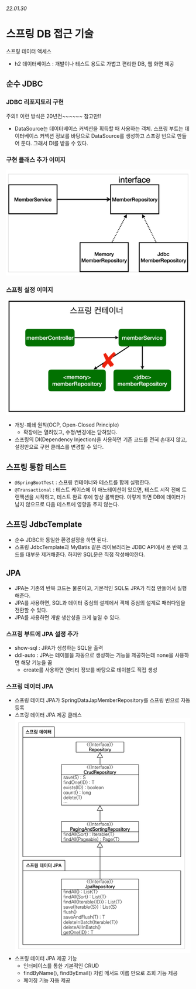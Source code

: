 *22.01.30*

# 스프링 DB 접근 기술
스프링 데이터  액세스

- h2 데이터베이스 : 개발이나 테스트 용도로 가볍고 편리한 DB, 웹 화면 제공

## 순수 JDBC
### JDBC 리포지토리 구현
주의!! 이런 방식은 20년전~~~~~~ 참고만‼️
- DataSource는 데이터베이스 커넥션을 획득할 때 사용하는 객체. 스프링 부트는 데이터베이스 커넥션 정보를 바탕으로 DataSource를 생성하고 스프링 빈으로 만들어 둔다. 그래서 DI를 받을 수 있다.

### 구현 클래스 추가 이미지
![img_9.png](img_9.png)

### 스프링 설정 이미지
![img_10.png](img_10.png)
- 개방-폐쇄 원칙(OCP, Open-Closed Principle)
  - 확장에는 열려있고, 수정/변경에는 닫혀있다.
- 스프링의 DI(Dependency Injection)을 사용하면 기존 코드를 전혀 손대지 않고, 설정만으로 구현 클래스를 변경할 수 있다.

## 스프링 통합 테스트
- `@SpringBootTest` : 스프링 컨테이너와 테스트를 함께 실행한다.
- `@Transactional` : 테스트 케이스에 이 애노테이션이 있으면, 테스트 시작 전에 트랜잭션을 시작하고, 테스트 완료 후에 항상 롤백한다. 이렇게 하면 DB에 데이터가 남지 않으므로 다음 테스트에 영향을 주지 않는다.

## 스프링 JdbcTemplate
- 순수 JDBC와 동일한 환경설정을 하면 된다.
- 스프링 JdbcTemplate과 MyBatis 같은 라이브러리는 JDBC API에서 본 반복 코드를 대부분 제거해준다. 하지만 SQL문은 직접 작성해야한다.

## JPA
- JPA는 기존의 반복 코드는 물론이고, 기본적인 SQL도 JPA가 직접 만들어서 실행해준다.
- JPA를 사용하면, SQL과 데이터 중심의 설계에서 객체 중심의 설계로 패러다임을 전환할 수 있다.
- JPA를 사용하면 개발 생산성을 크게 높일 수 있다.

###  스프링 부트에 JPA 설정 추가
- show-sql : JPA가 생성하는 SQL을 출력
- ddl-auto : JPA는 테이블을 자동으로 생성하는 기능을 제공하는데 none을 사용하면 해당 기능을 끔
  - create를 사용하면 엔티티 정보를 바탕으로 테이블도 직접 생성

### 스프링 데이터 JPA
- 스프링 데이터 JPA가 SpringDataJapMemberRepository를 스프링 빈으로 자동 등록
- 스프링 데이터 JPA 제공 클래스
![img_11.png](img_11.png)
- 스프링 데이터 JPA 제공 기능
  - 인터페이스를 통한 기본적인 CRUD
  - findByName(), findByEmail() 처럼 메서드 이름 만으로 조회 기능 제공
  - 페이징 기능 자동 제공